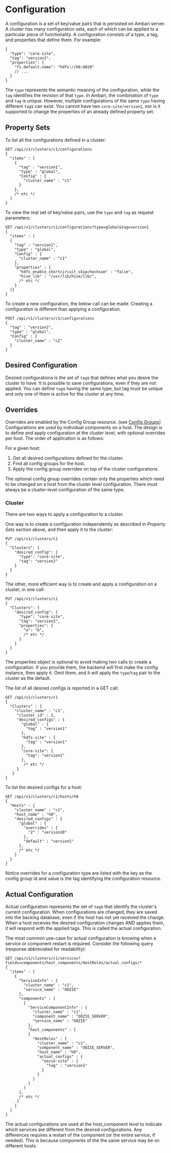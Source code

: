 <!---
Licensed to the Apache Software Foundation (ASF) under one or more
contributor license agreements. See the NOTICE file distributed with
this work for additional information regarding copyright ownership.
The ASF licenses this file to You under the Apache License, Version 2.0
(the "License"); you may not use this file except in compliance with
the License. You may obtain a copy of the License at

http://www.apache.org/licenses/LICENSE-2.0

Unless required by applicable law or agreed to in writing, software
distributed under the License is distributed on an "AS IS" BASIS,
WITHOUT WARRANTIES OR CONDITIONS OF ANY KIND, either express or implied.
See the License for the specific language governing permissions and
limitations under the License.
-->

# Configuration
A configuration is a set of key/value pairs that is persisted on Ambari server.  A cluster has many configuration sets, each of which can be applied to a particular piece of functionality.  A configuration consists of a type, a tag, and properties that define them.  For example:
    
    {
      "type": "core-site",
      "tag": "version1",
      "properties": {
        "fs.default.name": "hdfs://h0:8020"
        // ...
      }
    }
    
The `type` represents the semantic meaning of the configuration, while the `tag` identifies the revision of that `type`.  In Ambari, the combination of `type` and `tag` is unique.  However, multiple configurations of the same `type` having different `tag`s can exist.  You cannot have two `core-site/version1`, nor is it supported to change the properties of an already defined property set.

## Property Sets
To list all the configurations defined in a cluster:

    GET /api/v1/clusters/c1/configurations
    {
      "items" : [
        {
          "tag" : "version1",
          "type" : "global",
          "Config" : {
            "cluster_name" : "c1"
          }
        },
        /* etc */
      ]
    }
To view the real set of key/value pairs, use the `type` and `tag` as request parameters:

    GET /api/v1/clusters/c1/configurations?type=global&tag=version1
    {
      "items" : [
      {
        "tag" : "version1",
        "type" : "global",
        "Config" : {
          "cluster_name" : "c1"
        },
        "properties" : {
          "hdfs_enable_shortcircuit_skipchecksum" : "false",
          "hive_lib" : "/usr/lib/hive/lib/",
          /* etc */
        }
      ]}
    }

To create a new configuration, the below call can be made. Creating a configuration is different than applying a configuration.
    
    POST /api/v1/clusters/c1/configurations
    {
      "tag" : "version2",
      "type" : "global",
      "Config" : {
        "cluster_name" : "c2"
      }
    }


## Desired Configuration
Desired configurations is the set of `tag`s that defines what you desire the cluster to have.  It 
is possible to save configurations, even if they are not applied.  You can define `tag`s having 
the same type, but tag must be unique and only one of them is active for the cluster at any 
time.

## Overrides
Overrides are enabled by the Config Group resource. (see [Config Groups](config-groups.md))
Configurations are used by individual components on a host. The design is to define and apply configuration at the cluster level, with optional overrides per host. The order of application is as follows:

For a given host:
1. Get all desired configurations defined for the cluster.
2. Find all config groups for the host.
3. Apply the config group overrides on top of the cluster configurations.

The optional config group overrides contain only the properties which need to be changed on a host from the cluster level configuration.
There must always be a cluster-level configuration of the same type.


### Cluster
There are two ways to apply a configuration to a cluster. 

One way is to create a configuration independently as described in *Property Sets* section above, 
and then apply it to the cluster:

    PUT /api/v1/clusters/c1
    {
      "Clusters": {
        "desired_config": {
          "type": "core-site",
          "tag": "version2"
        }
      }
    }

The other, more efficient way is to create and apply a configuration on a cluster, in one call:

    PUT /api/v1/clusters/c1
    {
      "Clusters": {
        "desired_config": {
          "type": "core-site",
          "tag": "version2",
          "properties": {
            "a": "b",
            /* etc */
          }
        }
      }
    }
    
The properties object is optional to avoid making two calls to create a configuration.  If you provide them, the backend will first make the config instance, then apply it.  Omit them, and it will apply the `type`/`tag` pair to the cluster as the default.

The list of all desired configs is reported in a GET call:
    
    GET /api/v1/clusters/c1
    {
      "Clusters" : {
        "cluster_name" : "c1",
         "cluster_id" : 2,
         "desired_configs" : {
           "global" : {
             "tag" : "version1"
           },
           "hdfs-site" : {
             "tag" : "version1"
           },
           "core-site": {
             "tag": "version1"
           },
            /* etc */
         }
       }
    }

To list the desired configs for a host:
    
    GET /api/v1/clusters/c1/hosts/h0
    {
      "Hosts" : {
        "cluster_name" : "c1",
        "host_name" : "h0",
        "desired_configs" : {
          "global" : {
            "overrides" : {
              "2" : "version10"
            },
            "default" : "version1"
          },
          /* etc */
        }
      }
    }

Notice overrides for a configuration type are listed with the key as the config group id and value is the tag identifying the configuration resource.

## Actual Configuration
Actual configuration represents the set of `tag`s that identify the cluster's current configuration.  When configurations are changed, they are saved into the backing database, even if the host has not yet received the change.  When a 
host receives the desired configuration changes AND applies them, it will respond with the applied tags. This is called the actual configuration.

The most common use-case for actual configuration is knowing when a service or component restart is required.  Consider the following query (response abbreviated for readability):

    GET /api/v1/clusters/c1/services?fields=components/host_components/HostRoles/actual_configs/*
    {
      "items" : [
        {
          "ServiceInfo" : {
            "cluster_name" : "c1",
            "service_name" : "OOZIE"
          },
          "components" : [
            {
              "ServiceComponentInfo" : {
                "cluster_name" : "c1",
                "component_name" : "OOZIE_SERVER",
                "service_name" : "OOZIE"
              },
              "host_components" : [
              {
                "HostRoles" : {
                  "cluster_name" : "c1",
                  "component_name" : "OOZIE_SERVER",
                  "host_name" : "h0",
                  "actual_configs" : {
                    "oozie-site" : {
                      "tag" : "version1"
                    }
                  }
                }
              }
            ]
          },
          /* etc */
         ]
        }
      ]
    }

The actual configurations are used at the host_component level to indicate which services are different from the desired configurations.  Any differences requires a restart of the component (or the entire service, if needed).  This is because components of the the same service may be on different hosts.
